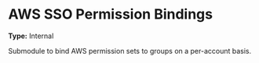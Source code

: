 # AWS SSO Permission Bindings

**Type:** Internal

Submodule to bind AWS permission sets to groups
on a per-account basis.